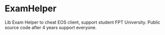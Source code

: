 # ExamHelper
Lib Exam Helper to cheat EOS client, support student FPT University. Public source code after 4 years support everyone.
